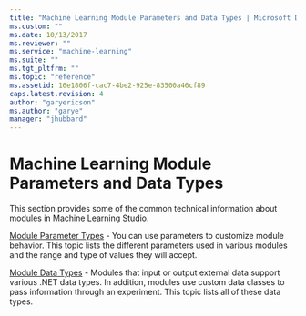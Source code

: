 ```yaml
---
title: "Machine Learning Module Parameters and Data Types | Microsoft Docs"
ms.custom: ""
ms.date: 10/13/2017
ms.reviewer: ""
ms.service: "machine-learning"
ms.suite: ""
ms.tgt_pltfrm: ""
ms.topic: "reference"
ms.assetid: 16e1806f-cac7-4be2-925e-83500a46cf89
caps.latest.revision: 4
author: "garyericson"
ms.author: "garye"
manager: "jhubbard"
---
```

# Machine Learning Module Parameters and Data Types
This section provides some of the common technical information about modules in Machine Learning Studio.  
  
 [Module Parameter Types](machine-learning-module-parameter-types.md) - You can use parameters to customize module behavior. This topic lists the different parameters used in various modules and the range and type of values they will accept.  
  
 [Module Data Types](machine-learning-module-data-types.md) - Modules that input or output external data support various .NET data types. In addition, modules use custom data classes to pass information through an experiment. This topic lists all of these data types.